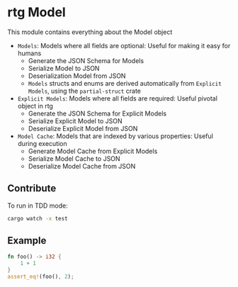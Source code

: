 # rtg Model

This module contains everything about the Model object

- `Models`: Models where all fields are optional: Useful for making it easy for humans
  - Generate the JSON Schema for Models
  - Serialize Model to JSON
  - Deserialization Model from JSON
  - `Models` structs and enums are derived automatically from `Explicit Models`, using the `partial-struct` crate
- `Explicit Models`: Models where all fields are required: Useful pivotal object in rtg
  - Generate the JSON Schema for Explicit Models
  - Serialize Explicit Model to JSON
  - Deserialize Explicit Model from JSON
- `Model Cache`: Models that are indexed by various properties: Useful during execution
  - Generate Model Cache from Explicit Models
  - Serialize Model Cache to JSON
  - Deserialize Model Cache from JSON

## Contribute

To run in TDD mode:

```bash
cargo watch -x test
```

## Example

```rust
fn foo() -> i32 {
    1 + 1
}
assert_eq!(foo(), 2);
```
